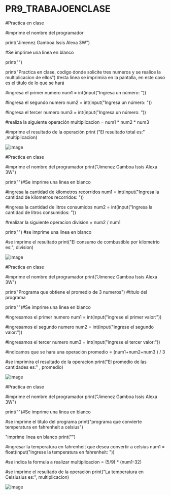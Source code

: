 # PR9_TRABAJOENCLASE


#Practica en clase

#imprime el nombre del programador

print("Jimenez Gamboa Issis Alexa 3W")

#Se imprime una linea en blanco

print("")


print("Practica en clase,  codigo donde solicite tres numeros y se realice la multiplicacion de ellos") #esta linea se imprimira en la pantalla, en este caso es el titulo de lo que se hará

#ingresa el primer numero
num1 = int(input("Ingresa un número: "))

#ingresa el segundo numero
num2 = int(input("Ingresa un número: "))

#ingresa el tercer numero
num3 = int(input("Ingresa un número: "))

#realiza la siguiente operación
multiplicacion = num1 * num2 * num3

#imprime el resultado de la operación
print ("El resultado total es:" ,multiplicacion)

![image](https://github.com/user-attachments/assets/e4e66d9c-8f2d-4ebe-b041-459068a313f8)




#Practica en clase

#imprime el nombre del programador 
print("Jimenez Gamboa Issis Alexa 3W")

print("")#Se imprime una linea en blanco

#ingresa la cantidad de kilometros recorridos 
num1 = int(input("Ingresa la cantidad de kilometros recorridos: "))

#ingresa la cantidad de litros consumidos 
num2 = int(input("Ingresa la cantidad de litros consumidos: "))

#realizar la siguiente operacion
division = num2 / num1

print("") #se imprime una linea en blanco 

#se imprime el resultado 
print("El consumo de combustible por kilometrio es:", division)

![image](https://github.com/user-attachments/assets/d7903aa3-a4d1-4e43-972e-764de5cb91bd)




#Practica en clase

#imprime el nombre del programador 
print("Jimenez Gamboa Issis Alexa 3W")

print("Programa que obtiene el promedio de 3 numeros") #titulo del programa 

print("")#Se imprime una linea en blanco

#ingresamos el primer numero 
num1 = int(input("ingrese el primer valor:"))

#ingresamos el segundo numero
num2 = int(input("ingrese el segundo valor:"))

#ingresamos el tercer numero 
num3 = int(input("ingrese el tercer valor:"))

#indicamos que se hara una operación
promedio = (num1+num2+num3 ) / 3 

#se imprimira el resultado de la operacion
print("El promedio de las cantidades es:" , promedio)

![image](https://github.com/user-attachments/assets/56f01d09-e605-43ec-bbd8-e6aad221224e)




#Practica en clase

#imprime el nombre del programador
print("Jimenez Gamboa Issis Alexa 3W")

print("")#Se imprime una linea en blanco

#se imprime el titulo del programa 
print("programa que convierte temperatura en fahrenheit a celsius")

"imprime linea en blanco 
print("")

#ingresar la temperatura en fahrenheit que desea convertir a celsius
num1 = float(input("ingrese la temperatura en fahrenheit: "))

#se indica la formula a realizar
multiplicacion = (5/9) * (num1-32)

#se imprime el resultado de la operación
print("La temperatura en Celsiusius es:", multiplicacion)

![image](https://github.com/user-attachments/assets/02f7d0d7-abeb-4d7b-9147-358f2f0d628b)





